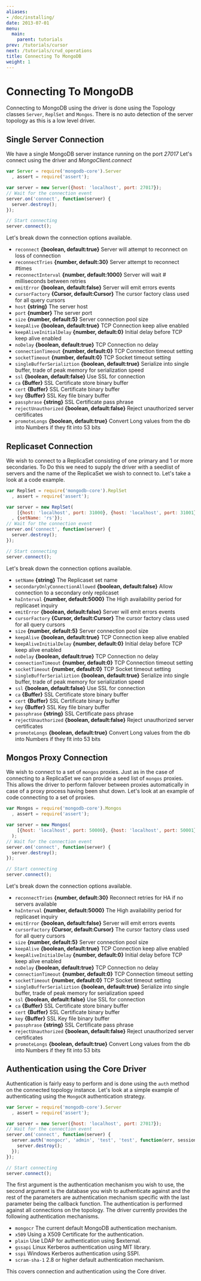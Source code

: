 ```yaml
---
aliases:
- /doc/installing/
date: 2013-07-01
menu:
  main:
    parent: tutorials
prev: /tutorials/cursor
next: /tutorials/crud_operations
title: Connecting To MongoDB
weight: 1
---
```


# Connecting To MongoDB

Connecting to MongoDB using the driver is done using the Topology classes `Server`, `ReplSet` and `Mongos`. There is no auto detection of the server topology as this is a low level driver.

## Single Server Connection

We have a single MongoDB server instance running on the port *27017* Let's connect using the driver and *MongoClient.connect*

```js
var Server = require('mongodb-core').Server
  , assert = require('assert');

var server = new Server({host: 'localhost', port: 27017});
// Wait for the connection event
server.on('connect', function(server) {
  server.destroy();
});

// Start connecting
server.connect();
```

Let's break down the connection options available.

* `reconnect` **{boolean, default:true}** Server will attempt to reconnect on loss of connection
* `reconnectTries` **{number, default:30}** Server attempt to reconnect #times
* `reconnectInterval` **{number, default:1000}** Server will wait # milliseconds between retries
* `emitError` **{boolean, default:false}** Server will emit errors events
* `cursorFactory` **{Cursor, default:Cursor}** The cursor factory class used for all query cursors
* `host` **{string}** The server host
* `port` **{number}** The server port
* `size` **{number, default:5}** Server connection pool size
* `keepAlive` **{boolean, default:true}** TCP Connection keep alive enabled
* `keepAliveInitialDelay` **{number, default:0}** Initial delay before TCP keep alive enabled
* `noDelay` **{boolean, default:true}** TCP Connection no delay
* `connectionTimeout` **{number, default:0}** TCP Connection timeout setting
* `socketTimeout` **{number, default:0}** TCP Socket timeout setting
* `singleBufferSerializtion` **{boolean, default:true}** Serialize into single buffer, trade of peak memory for serialization speed
* `ssl` **{boolean, default:false}** Use SSL for connection
* `ca` **{Buffer}** SSL Certificate store binary buffer
* `cert` **{Buffer}** SSL Certificate binary buffer
* `key` **{Buffer}** SSL Key file binary buffer
* `passphrase` **{string}** SSL Certificate pass phrase
* `rejectUnauthorized` **{boolean, default:false}** Reject unauthorized server certificates
* `promoteLongs` **{boolean, default:true}** Convert Long values from the db into Numbers if they fit into 53 bits

## Replicaset Connection

We wish to connect to a ReplicaSet consisting of one primary and 1 or more secondaries. To Do this we need to supply the driver with a seedlist of servers and the name of the ReplicaSet we wish to connect to. Let's take a look at a code example.

```js
var ReplSet = require('mongodb-core').ReplSet
  , assert = require('assert');

var server = new ReplSet(
    [{host: 'localhost', port: 31000}, {host: 'localhost', port: 31001}]
  , {setName: 'rs'});
// Wait for the connection event
server.on('connect', function(server) {
  server.destroy();
});

// Start connecting
server.connect();
```

Let's break down the connection options available.

* `setName` **{string}** The Replicaset set name
* `secondaryOnlyConnectionAllowed` **{boolean, default:false}** Allow connection to a secondary only replicaset
* `haInterval` **{number, default:5000}** The High availability period for replicaset inquiry
* `emitError` **{boolean, default:false}** Server will emit errors events
* `cursorFactory` **{Cursor, default:Cursor}** The cursor factory class used for all query cursors
* `size` **{number, default:5}** Server connection pool size
* `keepAlive` **{boolean, default:true}** TCP Connection keep alive enabled
* `keepAliveInitialDelay` **{number, default:0}** Initial delay before TCP keep alive enabled
* `noDelay` **{boolean, default:true}** TCP Connection no delay
* `connectionTimeout` **{number, default:0}** TCP Connection timeout setting
* `socketTimeout` **{number, default:0}** TCP Socket timeout setting
* `singleBufferSerializtion` **{boolean, default:true}** Serialize into single buffer, trade of peak memory for serialization speed
* `ssl` **{boolean, default:false}** Use SSL for connection
* `ca` **{Buffer}** SSL Certificate store binary buffer
* `cert` **{Buffer}** SSL Certificate binary buffer
* `key` **{Buffer}** SSL Key file binary buffer
* `passphrase` **{string}** SSL Certificate pass phrase
* `rejectUnauthorized` **{boolean, default:false}** Reject unauthorized server certificates
* `promoteLongs` **{boolean, default:true}** Convert Long values from the db into Numbers if they fit into 53 bits

## Mongos Proxy Connection

We wish to connect to a set of `mongos` proxies. Just as in the case of connecting to a ReplicaSet we can provide a seed list of `mongos` proxies. This allows the driver to perform failover between proxies automatically in case of a proxy process having been shut down. Let's look at an example of code connecting to a set of proxies.

```js
var Mongos = require('mongodb-core').Mongos
  , assert = require('assert');

var server = new Mongos(
    [{host: 'localhost', port: 50000}, {host: 'localhost', port: 50001}]
  );
// Wait for the connection event
server.on('connect', function(server) {
  server.destroy();
});

// Start connecting
server.connect();
```

Let's break down the connection options available.

* `reconnectTries` **{number, default:30}** Reconnect retries for HA if no servers available
* `haInterval` **{number, default:5000}** The High availability period for replicaset inquiry
* `emitError` **{boolean, default:false}** Server will emit errors events
* `cursorFactory` **{Cursor, default:Cursor}** The cursor factory class used for all query cursors
* `size` **{number, default:5}** Server connection pool size
* `keepAlive` **{boolean, default:true}** TCP Connection keep alive enabled
* `keepAliveInitialDelay` **{number, default:0}** Initial delay before TCP keep alive enabled
* `noDelay` **{boolean, default:true}** TCP Connection no delay
* `connectionTimeout` **{number, default:0}** TCP Connection timeout setting
* `socketTimeout` **{number, default:0}** TCP Socket timeout setting
* `singleBufferSerializtion` **{boolean, default:true}** Serialize into single buffer, trade of peak memory for serialization speed
* `ssl` **{boolean, default:false}** Use SSL for connection
* `ca` **{Buffer}** SSL Certificate store binary buffer
* `cert` **{Buffer}** SSL Certificate binary buffer
* `key` **{Buffer}** SSL Key file binary buffer
* `passphrase` **{string}** SSL Certificate pass phrase
* `rejectUnauthorized` **{boolean, default:false}** Reject unauthorized server certificates
* `promoteLongs` **{boolean, default:true}** Convert Long values from the db into Numbers if they fit into 53 bits

## Authentication using the Core Driver
Authentication is fairly easy to perform and is done using the `auth` method on the connected topology instance. Let's look at a simple example of authenticating using the `MongoCR` authentication strategy.

```js
var Server = require('mongodb-core').Server
  , assert = require('assert');

var server = new Server({host: 'localhost', port: 27017});
// Wait for the connection event
server.on('connect', function(server) {
  server.auth('mongocr', 'admin', 'test', 'test', function(err, session) {    
    server.destroy();
  });
});

// Start connecting
server.connect();
```

The first argument is the authentication mechanism you wish to use, the second argument is the database you wish to authenticate against and the rest of the parameters are authentication mechanism specific with the last parameter being the callback function. The authentication is performed against all connections on the topology. The driver currently provides the following authentication mechanisms.

* `mongocr` The current default MongoDB authentication mechanism.
* `x509` Using a X509 Certificate for the authentication.
* `plain` Use LDAP for authentication using $external.
* `gssapi` Linux Kerberos authentication using MIT library.
* `sspi` Windows Kerberos authentication using SSPI.
* `scram-sha-1` 2.8 or higher default authentication mechanism.

This covers connection and authentication using the Core driver.